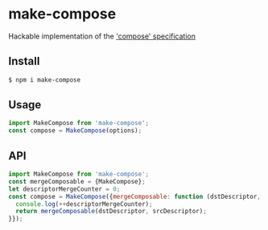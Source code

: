 # make-compose
Hackable implementation of the ['compose' specification](https://github.com/stampit-org/stamp-specification)

## Install

```sh
$ npm i make-compose
```

## Usage

```js
import MakeCompose from 'make-compose';
const compose = MakeCompose(options);
```

## API

```js
import MakeCompose from 'make-compose';
const mergeComposable = {MakeCompose};
let descriptorMergeCounter = 0;
const compose = MakeCompose({mergeComposable: function (dstDescriptor, srcDescriptor) {
  console.log(++descriptorMergeCounter);
  return mergeComposable(dstDescriptor, srcDescriptor);
}});
```

